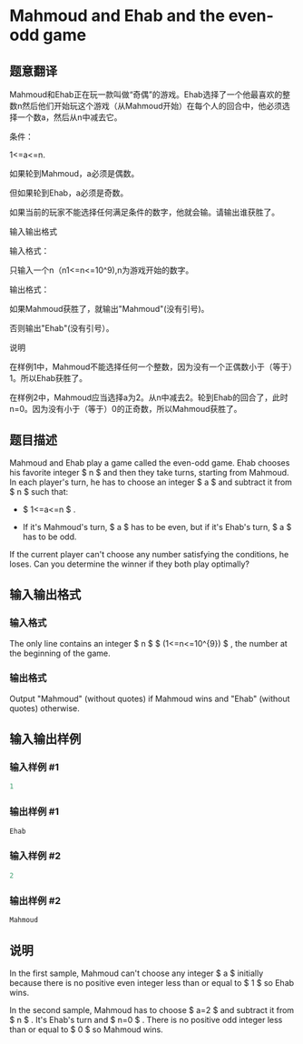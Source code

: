 # Mahmoud and Ehab and the even-odd game

## 题意翻译

Mahmoud和Ehab正在玩一款叫做“奇偶”的游戏。Ehab选择了一个他最喜欢的整数n然后他们开始玩这个游戏（从Mahmoud开始）在每个人的回合中，他必须选择一个数a，然后从n中减去它。

条件：

1<=a<=n.

如果轮到Mahmoud，a必须是偶数。

但如果轮到Ehab，a必须是奇数。

如果当前的玩家不能选择任何满足条件的数字，他就会输。请输出谁获胜了。

输入输出格式

输入格式：

只输入一个n（n1<=n<=10^9),n为游戏开始的数字。

输出格式：

如果Mahmoud获胜了，就输出"Mahmoud"(没有引号)。

否则输出"Ehab"(没有引号）。

说明

在样例1中，Mahmoud不能选择任何一个整数，因为没有一个正偶数小于（等于）1。所以Ehab获胜了。

在样例2中，Mahmoud应当选择a为2。从n中减去2。轮到Ehab的回合了，此时n=0。因为没有小于（等于）0的正奇数，所以Mahmoud获胜了。

## 题目描述

Mahmoud and Ehab play a game called the even-odd game. Ehab chooses his favorite integer $ n $ and then they take turns, starting from Mahmoud. In each player's turn, he has to choose an integer $ a $ and subtract it from $ n $ such that:

- $ 1<=a<=n $ .

- If it's Mahmoud's turn, $ a $ has to be even, but if it's Ehab's turn, $ a $ has to be odd.

If the current player can't choose any number satisfying the conditions, he loses. Can you determine the winner if they both play optimally?

## 输入输出格式

### 输入格式

The only line contains an integer $ n $ $ (1<=n<=10^{9}) $ , the number at the beginning of the game.

### 输出格式

Output "Mahmoud" (without quotes) if Mahmoud wins and "Ehab" (without quotes) otherwise.

## 输入输出样例

### 输入样例 #1

```cpp
1

```
### 输出样例 #1

```cpp
Ehab
```


### 输入样例 #2

```cpp
2

```
### 输出样例 #2

```cpp
Mahmoud
```


## 说明

In the first sample, Mahmoud can't choose any integer $ a $ initially because there is no positive even integer less than or equal to $ 1 $ so Ehab wins.

In the second sample, Mahmoud has to choose $ a=2 $ and subtract it from $ n $ . It's Ehab's turn and $ n=0 $ . There is no positive odd integer less than or equal to $ 0 $ so Mahmoud wins.

